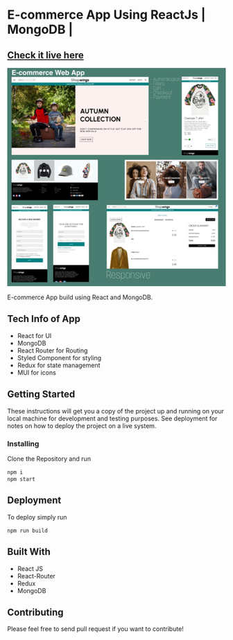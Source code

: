# E-commerce App Using ReactJs | MongoDB |

## [Check it live here](https://shopwingss.netlify.app/)

<img src="images/app-wall.png" />

E-commerce App build using React and MongoDB.

## Tech Info of App

- React for UI
- MongoDB
- React Router for Routing
- Styled Component for styling
- Redux for state management
- MUI for icons

## Getting Started

These instructions will get you a copy of the project up and running on your local machine for development and testing purposes. See deployment for notes on how to deploy the project on a live system.

### Installing

Clone the Repository and run

```
npm i
npm start
```

## Deployment

To deploy simply run

```
npm run build
```

## Built With

- React JS
- React-Router
- Redux
- MongoDB

## Contributing

Please feel free to send pull request if you want to contribute!
